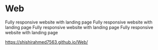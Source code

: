 # Web
Fully responsive website with landing page
Fully responsive website with landing page
Fully responsive website with landing page
Fully responsive website with landing page

https://shishirahmed7563.github.io/Web/
